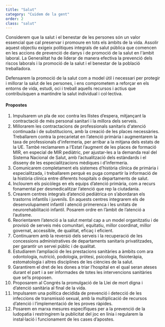 ```yaml
---
title: "Salut"
category: "Cuidem de la gent"
order: 2
class: "salut"
---
```


<div class="programa-intro">

Considerem que la salut i el benestar de les persones són un valor essencial que cal preservar i promoure en tots els àmbits de la vida. Assolir aquest objectiu exigeix polítiques integrals de salut pública que comencen en les accions de prevenció de danys i de promoció de la salut en l'àmbit laboral. La Generalitat ha de  liderar de manera efectiva la prevenció dels riscos laborals i la promoció de la salut i el benestar de la població treballadora.

Defensarem la promoció de la salut com a model útil i necessari per protegir i millorar la salut de les persones, i ens comprometem a reforçar en els entorns de vida, estudi, oci i treball aquells recursos i actius que contribuïsquen a mantindre la salut individual i col·lectiva.

</div>

<div class="programa-box">

#### Propostes

1.	Impulsarem un pla de xoc contra les llistes d’espera, mitjançant la contractació de més personal sanitari i la millora dels serveis.
2.	Millorarem les contractacions de professionals sanitaris d'atenció continuada i de substitucions, amb la creació de les places necessàries. Treballarem contra la precarietat en l’atenció primària i augmentarem la taxa de professionals d'infermeria, per arribar a la mitjana dels estats de la UE. També reclamarem a l’Estat l’augment de les places de formació MIR, en especial de MIR pediàtric, per ajustar-les a la demanda real del Sistema Nacional de Salut, amb l’actualització dels estàndards i  el disseny de les especialitzacions mèdiques i d’infermeria.
3.	Comunicarem completament els sistemes d’història clínica de primària i especialitzada, i treballarem perquè es puga compartir la informació de la història clínica entre diferents hospitals o departaments de salut.
4.	Inclourem els psicòlegs en els equips d’atenció primària, com a recurs fonamental per desmedicalitzar l’atenció que rep la ciutadania.
5.	Crearem centres integrals d’atenció pediàtrica on s’abordaran els trastorns infantils i juvenils. En aquests centres integrarem els de desenvolupament infantil i atenció primerenca i les unitats de neurorehabilitació infantil. Posarem ordre en l’àmbit de l’atenció a l’autisme.
6.	Reorientarem l’atenció a la salut mental cap a un model organitzatiu i de provisió de serveis més comunitari, equitatiu, millor coordinat, millor governat, accessible, de qualitat, eficaç i eficient.
7.	Continuarem amb la reversió dels serveis i la recuperació de les concessions administratives de departaments sanitaris privatitzades, per garantir un servei públic i de qualitat.
8.	Estudiarem l’ampliació de les prestacions sanitàries a àmbits com ara odontologia, nutrició, podologia, pròtesi, psicologia, fisioteràpia, estomatologia i altres disciplines de les ciències de la salut.
9.	Garantirem el dret de les dones a triar l’hospital en el qual seran ateses durant el part i a ser informades de totes les intervencions sanitàries que se’ls proposen.
10.	Proposarem al Congrés la promulgació de la Llei de mort digna i d’atenció sanitària al final de la vida.
11.	Impulsarem una política decidida de prevenció i detecció de les infeccions de transmissió sexual, amb la multiplicació de recursos d’atenció i l’implementació de les proves ràpides.
12.	Posarem en marxa mesures específiques per a la prevenció de la ludopatia i restringirem la publicitat del joc en línia i regularem la instal·lació i funcionament de les cases d’apostes.

</div>